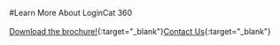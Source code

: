 #Learn More About LoginCat 360
<br/><br/>
[Download the brochure!](articles/products/logincat.md/logincat360.md/calltoaction.md/logincatbrochure.en.pdf){:target="_blank"}[Contact Us]({{#makeLink}}./productinquiries.html?article_path=./company/productinquiries.md&menu_path=/{{/makeLink}}){:target="_blank"}

